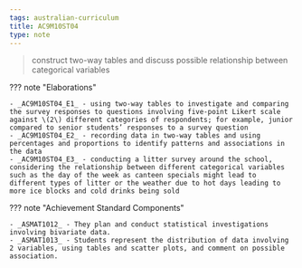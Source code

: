 ```yaml
---
tags: australian-curriculum
title: AC9M10ST04
type: note
---
```

> construct two-way tables and discuss possible relationship between categorical variables

??? note "Elaborations"

	- _AC9M10ST04_E1_ - using two-way tables to investigate and comparing the survey responses to questions involving five-point Likert scale against \(2\) different categories of respondents; for example, junior compared to senior students’ responses to a survey question
	- _AC9M10ST04_E2_ - recording data in two-way tables and using percentages and proportions to identify patterns and associations in the data
	- _AC9M10ST04_E3_ - conducting a litter survey around the school, considering the relationship between different categorical variables such as the day of the week as canteen specials might lead to different types of litter or the weather due to hot days leading to more ice blocks and cold drinks being sold
??? note "Achievement Standard Components"

	- _ASMAT1012_ - They plan and conduct statistical investigations involving bivariate data.
	- _ASMAT1013_ - Students represent the distribution of data involving 2 variables, using tables and scatter plots, and comment on possible association.